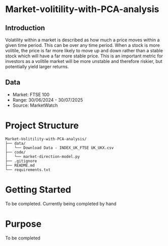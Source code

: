 # Market-volitility-with-PCA-analysis

## Introduction

Volatility within a market is described as how much a price moves within a given time period. This can be over any time period. When a stock is more volitile, the price is far more likely to move up and down rather than a stable stock which will have a far more stable price. This is an important metric for investors as a volitile market will be more unstable and therefore riskier, but potentially yield larger returns.

## Data

* Market: FTSE 100
* Range: 30/06/2024 - 30/07/2025
* Source: MarketWatch

# Project Structure

```
Market-Volitility-with-PCA-analysis/
├── data/
│   └── Download Data - INDEX_UK_FTSE UK_UKX.csv
├── code/
│   └── market-direction-model.py
├── .gitignore
├── README.md
└── requirements.txt
```

# Getting Started

To be completed. Currently being completed by hand

# Purpose

To be completed
